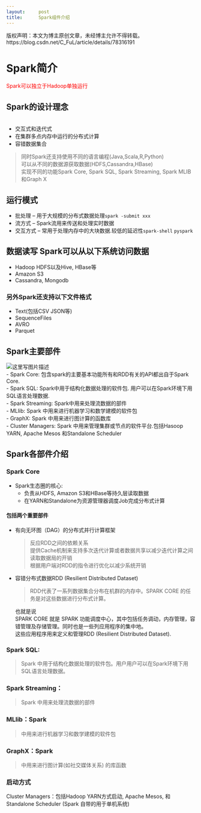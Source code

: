 ```yaml
---
layout:     post
title:      Spark组件介绍
---
```

<div id="article_content" class="article_content clearfix csdn-tracking-statistics" data-pid="blog" data-mod="popu_307" data-dsm="post">
								<div class="article-copyright">
					版权声明：本文为博主原创文章，未经博主允许不得转载。					https://blog.csdn.net/C_FuL/article/details/78316191				</div>
								            <div id="content_views" class="markdown_views prism-atom-one-dark">
							<!-- flowchart 箭头图标 勿删 -->
							<svg xmlns="http://www.w3.org/2000/svg" style="display: none;"><path stroke-linecap="round" d="M5,0 0,2.5 5,5z" id="raphael-marker-block" style="-webkit-tap-highlight-color: rgba(0, 0, 0, 0);"></path></svg>
							<h1 id="spark简介">Spark简介</h1>

<p><font color="red">Spark可以独立于Hadoop单独运行</font></p>

<h2 id="spark的设计理念">Spark的设计理念</h2>

<p></p><ul> <br>
<li>交互式和迭代式</li>
<li>在集群多点内存中运行的分布式计算</li>
<li>容错数据集合 <br></li></ul><p></p>

<blockquote>
  <p>同时Spark还支持使用不同的语言编程(Java,Scala,R,Python) <br>
  可以从不同的数据源获取数据(HDFS,Cassandra,HBase) <br>
  实现不同的功能Spark Core, Spark SQL, Spark Streaming, Spark MLIB和Graph X
  </p>
</blockquote>

<h2 id="运行模式">运行模式</h2>

<ul>
<li>批处理 – 用于大规模的分布式数据处理<code>spark -submit xxx</code></li>
<li>流方式 – Spark流用来传送和处理实时数据</li>
<li>交互方式 – 常用于处理内存中的大块数据.较低的延迟性<code>spark-shell</code> <code>pyspark</code></li>
</ul>

<h2 id="数据读写-spark可以从以下系统访问数据">数据读写 Spark可以从以下系统访问数据</h2>

<ul>
<li>Hadoop HDFS以及Hive, HBase等</li>
<li>Amazon S3</li>
<li>Cassandra, Mongodb</li>
</ul>



<h3 id="另外spark还支持以下文件格式">另外Spark还支持以下文件格式</h3>

<ul>
<li>Text(包括CSV JSON等)</li>
<li>SequenceFiles</li>
<li>AVRO</li>
<li>Parquet</li>
</ul>



<h2 id="spark主要部件">Spark主要部件</h2>

<p><img src="https://img-blog.csdn.net/20171023112923566?watermark/2/text/aHR0cDovL2Jsb2cuY3Nkbi5uZXQvQ19GdUw=/font/5a6L5L2T/fontsize/400/fill/I0JBQkFCMA==/dissolve/70/gravity/SouthEast" alt="这里写图片描述" title=""> <br>
- Spark Core: 包含spark的主要基本功能所有和RDD有关的API都出自于Spark Core. <br>
- Spark SQL: Spark中用于结构化数据处理的软件包. 用户可以在Spark环境下用SQL语言处理数据. <br>
- Spark Streaming: Spark中用来处理流数据的部件 <br>
- MLlib: Spark 中用来进行机器学习和数学建模的软件包 <br>
- GraphX: Spark 中用来进行图计算的函数库 <br>
- Cluster Managers: Spark 中用来管理集群或节点的软件平台.包括Hasoop YARN, Apache Mesos 和Standalone Scheduler</p>

<h2 id="spark各部件介绍">Spark各部件介绍</h2>

<h3 id="spark-core">Spark Core</h3>

<ul>
<li>Spark生态圈的核心: <br>
<ul><li>负责从HDFS, Amazon S3和HBase等持久层读取数据</li>
<li>在YARN和Standalone为资源管理器调度Job完成分布式计算</li></ul></li>
</ul>



<h4 id="包括两个重要部件">包括两个重要部件</h4>

<ul>
<li><p>有向无环图（DAG）的分布式并行计算框架</p>

<blockquote>
  <p>反应RDD之间的依赖关系 <br>
  提供Cache机制来支持多次迭代计算或者数据共享以减少迭代计算之间读取数据局的开销 <br>
  根据用户端对RDD的指令进行优化以减少系统开销</p>
</blockquote></li>
<li><p>容错分布式数据RDD (Resilient Distributed Dataset)</p>

<blockquote>
  <p>RDD代表了一系列数据集合分布在机群的内存中。SPARK CORE 的任务是对这些数据进行分布式计算。</p>
</blockquote>

<p>也就是说 <br>
SPARK CORE 就是 SPARK 功能调度中心，其中包括任务调动，内存管理，容错管理及存储管理。同时也是一些列应用程序的集中地。 <br>
这些应用程序用来定义和管理RDD (Resilient Distributed Dataset).</p></li>
</ul>

<h3 id="spark-sql">Spark SQL:</h3>

<blockquote>
  <p>Spark 中用于结构化数据处理的软件包。用户用户可以在Spark环境下用SQL语言处理数据。</p>
</blockquote>

<h3 id="spark-streaming">Spark Streaming：</h3>

<blockquote>
  <p>Spark 中用来处理流数据的部件</p>
</blockquote>

<h3 id="mllibspark">MLlib：Spark</h3>

<blockquote>
  <p>中用来进行机器学习和数学建模的软件包</p>
</blockquote>



<h3 id="graphxspark">GraphX：Spark</h3>

<blockquote>
  <p>中用来进行图计算(如社交媒体关系) 的库函数</p>
</blockquote>



<h3 id="启动方式">启动方式</h3>

<p>Cluster Managers：包括Hadoop YARN方式启动, Apache Mesos, 和 Standalone Scheduler (Spark 自带的用于单机系统)</p>            </div>
						<link href="https://csdnimg.cn/release/phoenix/mdeditor/markdown_views-9e5741c4b9.css" rel="stylesheet">
                </div>